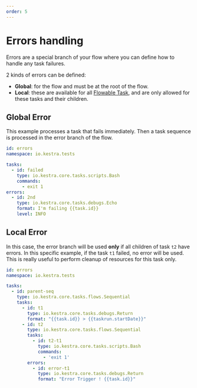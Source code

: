```yaml
---
order: 5
---
```

# Errors handling
Errors are a special branch of your flow where you can define how to handle any task failures.

2 kinds of errors can be defined:
* **Global**: for the flow and must be at the root of the flow.
* **Local**: these are available for all [Flowable Task](../flowable), and are only allowed for these tasks and their children.


## Global Error

This example processes a task that fails immediately. Then a task sequence is processed in the error branch of the flow.

```yaml
id: errors
namespace: io.kestra.tests

tasks:
  - id: failed
    type: io.kestra.core.tasks.scripts.Bash
    commands:
      - exit 1
errors:
  - id: 2nd
    type: io.kestra.core.tasks.debugs.Echo
    format: I'm failing {{task.id}}
    level: INFO
```


## Local Error

In this case, the error branch will be used **only** if all children of task `t2` have errors. 
In this specific example, if the task `t1` failed, no error will be used. This is really useful to perform cleanup of resources for this task only. 

```yaml
id: errors
namespace: io.kestra.tests

tasks:
  - id: parent-seq
    type: io.kestra.core.tasks.flows.Sequential
    tasks:
      - id: t1
        type: io.kestra.core.tasks.debugs.Return
        format: "{{task.id}} > {{taskrun.startDate}}"
      - id: t2
        type: io.kestra.core.tasks.flows.Sequential
        tasks:
          - id: t2-t1
            type: io.kestra.core.tasks.scripts.Bash
            commands:
              - 'exit 1'
        errors:
          - id: error-t1
            type: io.kestra.core.tasks.debugs.Return
            format: "Error Trigger ! {{task.id}}"
```


